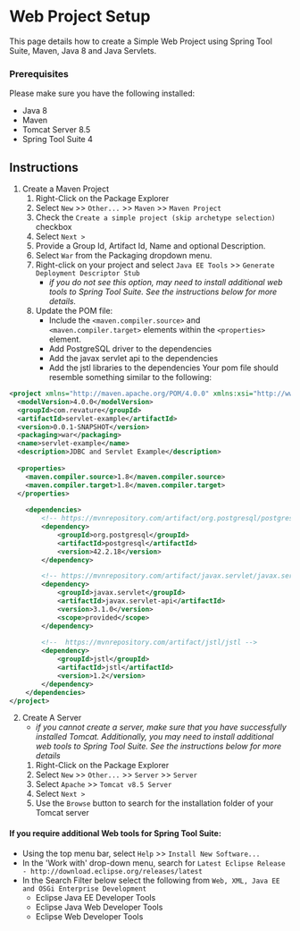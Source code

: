 # Web Project Setup

This page details how to create a Simple Web Project using Spring Tool Suite, Maven, Java 8 and Java Servlets.

### Prerequisites
Please make sure you have the following installed:
* Java 8
* Maven
* Tomcat Server 8.5
* Spring Tool Suite 4

## Instructions
1. Create a Maven Project
   1. Right-Click on the Package Explorer
   1. Select `New` >> `Other...` >> `Maven` >> `Maven Project`
   1. Check the `Create a simple project (skip archetype selection)` checkbox
   1. Select `Next >`
   1. Provide a Group Id, Artifact Id, Name and optional Description.
   1. Select `War` from the Packaging dropdown menu.
   1. Right-click on your project and select `Java EE Tools` >> `Generate Deployment Descriptor Stub`
      * _if you do not see this option, may need to install additional web tools to Spring Tool Suite. See the instructions below for more details._
   1. Update the POM file:
      * Include the `<maven.compiler.source>` and `<maven.compiler.target>` elements within the `<properties>` element.
      * Add PostgreSQL driver to the dependencies
      * Add the javax servlet api to the dependencies
      * Add the jstl libraries to the dependencies
      Your pom file should resemble something similar to the following:

```XML
<project xmlns="http://maven.apache.org/POM/4.0.0" xmlns:xsi="http://www.w3.org/2001/XMLSchema-instance" xsi:schemaLocation="http://maven.apache.org/POM/4.0.0 https://maven.apache.org/xsd/maven-4.0.0.xsd">
  <modelVersion>4.0.0</modelVersion>
  <groupId>com.revature</groupId>
  <artifactId>servlet-example</artifactId>
  <version>0.0.1-SNAPSHOT</version>
  <packaging>war</packaging>
  <name>servlet-example</name>
  <description>JDBC and Servlet Example</description>
  
  <properties>
  	<maven.compiler.source>1.8</maven.compiler.source>
  	<maven.compiler.target>1.8</maven.compiler.target>
  </properties>
  
	<dependencies>
		<!-- https://mvnrepository.com/artifact/org.postgresql/postgresql -->
		<dependency>
			<groupId>org.postgresql</groupId>
			<artifactId>postgresql</artifactId>
			<version>42.2.18</version>
		</dependency>

		<!-- https://mvnrepository.com/artifact/javax.servlet/javax.servlet-api -->
		<dependency>
			<groupId>javax.servlet</groupId>
			<artifactId>javax.servlet-api</artifactId>
			<version>3.1.0</version>
			<scope>provided</scope>
		</dependency>
		
		<!--  https://mvnrepository.com/artifact/jstl/jstl -->
		<dependency>
			<groupId>jstl</groupId>
			<artifactId>jstl</artifactId>
			<version>1.2</version>
		</dependency>
	</dependencies>
</project>
```
2. Create A Server
   * _if you cannot create a server, make sure that you have successfully installed Tomcat. Additionally, you may need to install additional web tools to Spring Tool Suite. See the instructions below for more details_
   1. Right-Click on the Package Explorer
   1. Select `New` >> `Other...` >> `Server` >> `Server`
   1. Select `Apache` >> `Tomcat v8.5 Server`
   1. Select `Next >`
   1. Use the `Browse` button to search for the installation folder of your Tomcat server

#### If you require additional Web tools for Spring Tool Suite:
* Using the top menu bar, select `Help` >> `Install New Software...`
* In the 'Work with' drop-down menu, search for `Latest Eclipse Release - http://download.eclipse.org/releases/latest`
* In the Search Filter below select the following from `Web, XML, Java EE and OSGi Enterprise Development`
   * Eclipse Java EE Developer Tools
   * Eclipse Java Web Developer Tools
   * Eclipse Web Developer Tools